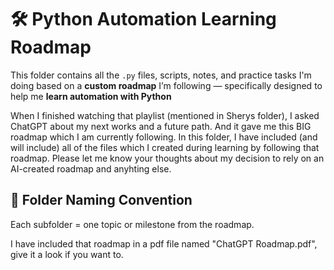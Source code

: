 # 🛠 Python Automation Learning Roadmap 

This folder contains all the `.py` files, scripts, notes, and practice tasks I'm doing based on a **custom roadmap** I’m following — specifically designed to help me **learn automation with Python** 

When I finished watching that playlist (mentioned in Sherys folder), I asked ChatGPT about my next works and a future path. And it gave me this BIG roadmap which I am currently following. In this folder, I have included (and will include) all of the files which I created during learning by following that roadmap. Please let me know your thoughts about my decision to rely on an AI-created roadmap and anyhting else. 


## 📁 Folder Naming Convention

Each subfolder = one topic or milestone from the roadmap.

I have included that roadmap in a pdf file named "ChatGPT Roadmap.pdf", give it a look if you want to. 
